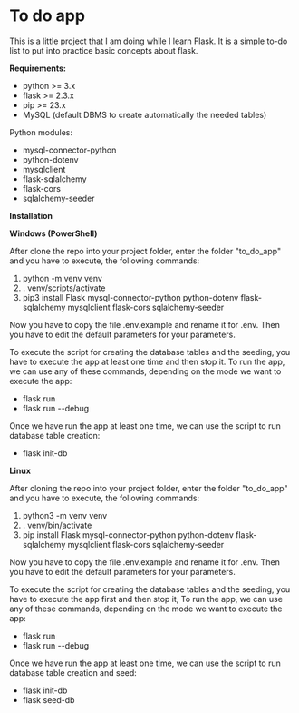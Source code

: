 # To do app

This is a little project that I am doing while I learn Flask. It is a simple to-do list to put into practice basic concepts about flask. 

**Requirements:**
-  python >= 3.x
-  flask >= 2.3.x
-  pip >= 23.x
-  MySQL (default DBMS to create automatically the needed tables) 

Python modules:
  - mysql-connector-python
  - python-dotenv
  - mysqlclient
  - flask-sqlalchemy
  - flask-cors
  - sqlalchemy-seeder

**Installation**

**Windows (PowerShell)**

After clone the repo into your project folder, enter the folder "to_do_app" and you have to execute, the following commands:
1. python -m venv venv
2. . venv/scripts/activate
3. pip3 install Flask mysql-connector-python python-dotenv flask-sqlalchemy mysqlclient flask-cors sqlalchemy-seeder

Now you have to copy the file .env.example and rename it for .env. Then you have to edit the default parameters for your parameters.

To execute the script for creating the database tables and the seeding, you have to execute the app at least one time and then stop it. To run the app, we can use any of these commands, depending on the mode we want to execute the app:
- flask run
- flask run --debug 

Once we have run the app at least one time, we can use the script to run database table creation:
- flask init-db

**Linux**

After cloning the repo into your project folder, enter the folder "to_do_app" and you have to execute, the following commands:
1. python3 -m venv venv
2. . venv/bin/activate
3. pip install Flask mysql-connector-python python-dotenv flask-sqlalchemy mysqlclient flask-cors sqlalchemy-seeder

Now you have to copy the file .env.example and rename it for .env. Then you have to edit the default parameters for your parameters.

To execute the script for creating the database tables and the seeding, you have to execute the app first and then stop it, To run the app, we can use any of these commands, depending on the mode we want to execute the app:
- flask run
- flask run --debug 

Once we have run the app at least one time, we can use the script to run database table creation and seed:
- flask init-db
- flask seed-db
